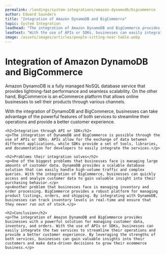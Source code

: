 ```yaml
---
permalink: /landings/system-integrations/amazon-dynamodb/bigcommerce
author: Edward Saunders
title: "Integration of Amazon DynamoDB and BigCommerce"
topic: System Integration
leadhead: "The integration of Amazon DynamoDB and BigCommerce provides businesses with a powerful solution for managing customer data, inventory, and orders"
leadtext: "With the use of APIs or SDKs, businesses can easily integrate the two services to streamline their operations and provide a better customer experience. By leveraging the strengths of both services, businesses can gain valuable insights into their customers and make data-driven decisions to grow their ecommerce business."
image: /assets/images/articles/people-sitting-near-table.webp
---
```

<div class="arttext">    <h1>Integration of Amazon DynamoDB and BigCommerce</h1>
    <p>Amazon DynamoDB is a fully managed NoSQL database service that provides lightning-fast performance and seamless scalability. On the other hand, BigCommerce is an eCommerce platform that allows online businesses to sell their products through various channels.</p>
    <p>With the integration of DynamoDB and BigCommerce, businesses can take advantage of the powerful features of both services to streamline their operations and provide a better customer experience.</p>
    
    <h2>Integration through API or SDK</h2>
    <p>The integration of DynamoDB and BigCommerce is possible through the use of APIs or SDKs. APIs allow for the exchange of data between different applications, while SDKs provide a set of tools, libraries, and documentation for developers to easily integrate the services.</p>
    
    <h2>Problems their integration solves</h2>
    <p>One of the biggest problems that businesses face is managing large amounts of customer data. DynamoDB provides a scalable database solution that can easily handle high-volume traffic and complex queries. With the integration of BigCommerce, businesses can quickly access and analyze customer data to gain valuable insight into their purchasing behavior.</p>
    <p>Another problem that businesses face is managing inventory and order processing. BigCommerce provides a robust platform for managing product listings, orders, and shipping. By integrating with DynamoDB, businesses can track inventory levels in real-time and ensure that they never run out of stock.</p>
    
    <h2>Conclusion</h2>
    <p>The integration of Amazon DynamoDB and BigCommerce provides businesses with a powerful solution for managing customer data, inventory, and orders. With the use of APIs or SDKs, businesses can easily integrate the two services to streamline their operations and provide a better customer experience. By leveraging the strengths of both services, businesses can gain valuable insights into their customers and make data-driven decisions to grow their ecommerce business.</p>
</div>